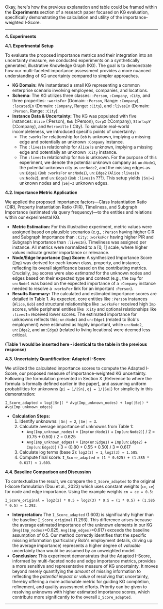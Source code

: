 Okay, here's how the previous explanation and table could be framed within the **Experiments** section of a research paper focused on KG evaluation, specifically demonstrating the calculation and utility of the importance-weighted I-Score.

---

**4. Experiments**

**4.1. Experimental Setup**

To evaluate the proposed importance metrics and their integration into an uncertainty measure, we conducted experiments on a synthetically generated, illustrative Knowledge Graph (KG). The goal is to demonstrate how our multi-faceted importance assessment provides a more nuanced understanding of KG uncertainty compared to simpler approaches.

*   **KG Domain:** We instantiated a small KG representing a common enterprise scenario involving employees, companies, and locations.
*   **Schema:** The KG utilizes three classes: `:Person`, `:Company`, `:City`, and three properties: `:worksFor` (Domain: `:Person`, Range: `:Company`), `:locatedIn` (Domain: `:Company`, Range: `:City`), and `:livesIn` (Domain: `:Person`, Range: `:City`).
*   **Instance Data & Uncertainty:** The KG was populated with five instances: `Alice` (:Person), `Bob` (:Person), `CorpX` (:Company), `StartupY` (:Company), and `Metroville` (:City). To simulate real-world incompleteness, we introduced specific points of uncertainty:
    *   The `:worksFor` relationship for `Bob` is unknown, implying a missing edge and potentially an unknown `:Company` instance.
    *   The `:livesIn` relationship for `Alice` is unknown, implying a missing edge and potentially an unknown `:City` instance.
    *   The `:livesIn` relationship for `Bob` is unknown.
    For the purpose of this experiment, we denote the potential unknown company as `un:Node1`, the potential unknown city as `un:Node2`, and the missing edges as `un:Edge1` (`Bob` `:worksFor` `un:Node1`), `un:Edge2` (`Alice` `:livesIn` `un:Node2`), and `un:Edge3` (`Bob` `:livesIn` ???). This setup yields `|Sn|=2` unknown nodes and `|Se|=3` unknown edges.

**4.2. Importance Metric Application**

We applied the proposed importance factors—Class Instantiation Ratio (CIR), Property Instantiation Ratio (PIR), Timeliness, and Subgraph Importance (estimated via query frequency)—to the entities and relations within our experimental KG.

*   **Metric Estimation:** For this illustrative experiment, metric values were assigned based on plausible scenarios (e.g., `:Person` having higher CIR and Subgraph Importance than `:City`; `:worksFor` having higher PIR and Subgraph Importance than `:livesIn`). Timeliness was assigned per instance. All metrics were normalized to a [0, 1] scale, where higher values indicate greater importance or relevance.
*   **Node/Edge Importance (`Imp`) Score:** A synthesized Importance Score (`Imp`) was derived for each known class, property, and instance, reflecting its overall significance based on the contributing metrics. Crucially, `Imp` scores were also *estimated* for the unknown nodes and edges based on their expected type and context (e.g., the `Imp` for `un:Node1` was based on the expected importance of a `:Company` instance needed to resolve a `:worksFor` link for an important `:Person`).
*   **Results Summary:** The calculated and estimated importance scores are detailed in Table 1. As expected, core entities like `:Person` instances (`Alice`, `Bob`) and structural relationships like `:worksFor` received high `Imp` scores, while peripheral entities like `:City` and optional relationships like `:livesIn` received lower scores. The estimated importance for unknowns reflects this; `un:Node1` and `un:Edge1` (related to Bob's employment) were estimated as highly important, while `un:Node2`, `un:Edge2`, and `un:Edge3` (related to living locations) were deemed less critical.

**(Table 1 would be inserted here - identical to the table in the previous response)**

**4.3. Uncertainty Quantification: Adapted I-Score**

We utilized the calculated importance scores to compute the Adapted I-Score, our proposed measure of importance-weighted KG uncertainty. Following the formulation presented in Section X [Reference to where the formula is formally defined earlier in the paper], and assuming uniform probabilities for unknowns (`pi = 1/|Sn|`, `qj = 1/|Se|`) for simplicity in this demonstration:

`I_Score_adapted = log(|Sn|) * Avg(Imp_unknown_nodes) + log(|Se|) * Avg(Imp_unknown_edges)`

*   **Calculation Steps:**
    1.  Identify unknowns: `|Sn| = 2`, `|Se| = 3`.
    2.  Calculate average importance of unknowns from Table 1:
        *   `Avg(Imp_unknown_nodes)` = (`Imp(un:Node1)` + `Imp(un:Node2)`) / 2 = (0.75 + 0.50) / 2 = 0.625
        *   `Avg(Imp_unknown_edges)` = (`Imp(un:Edge1)` + `Imp(un:Edge2)` + `Imp(un:Edge3)`) / 3 = (0.80 + 0.55 + 0.50) / 3 ≈ 0.617
    3.  Calculate log terms (base 2): `log2(2) = 1`, `log2(3) ≈ 1.585`.
    4.  Compute final score: `I_Score_adapted = (1 * 0.625) + (1.585 * 0.617) ≈ 1.603`.

**4.4. Baseline Comparison and Discussion**

To contextualize the result, we compare the `I_Score_adapted` to the original I-Score formulation (Dou et al., 2023) which uses constant weights (`cn`, `ce`) for node and edge importance. Using the example weights `cn = ce = 0.5`:

`I_Score_original = log2(2) * 0.5 + log2(3) * 0.5 = (1 * 0.5) + (1.585 * 0.5) ≈ 1.293`.

*   **Interpretation:** The `I_Score_adapted` (1.603) is significantly higher than the baseline `I_Score_original` (1.293). This difference arises because the average estimated importance of the unknown elements in our KG (`Avg(Imp_nodes)`=0.625, `Avg(Imp_edges)`=0.617) exceeds the baseline assumption of 0.5. Our method correctly identifies that the specific missing information (particularly Bob's employment details, driving up the average importance) represents a higher degree of *valuable* uncertainty than would be assumed by an unweighted model.
*   **Conclusion:** This experiment demonstrates that the Adapted I-Score, informed by multi-faceted node and edge importance metrics, provides a more sensitive and representative measure of KG uncertainty. It moves beyond merely quantifying the *amount* of missing information to reflecting the *potential impact or value* of resolving that uncertainty, thereby offering a more actionable metric for guiding KG completion, refinement, and quality assessment efforts. Priority can be given to resolving unknowns with higher estimated importance scores, which contribute more significantly to the overall `I_Score_adapted`.

---
